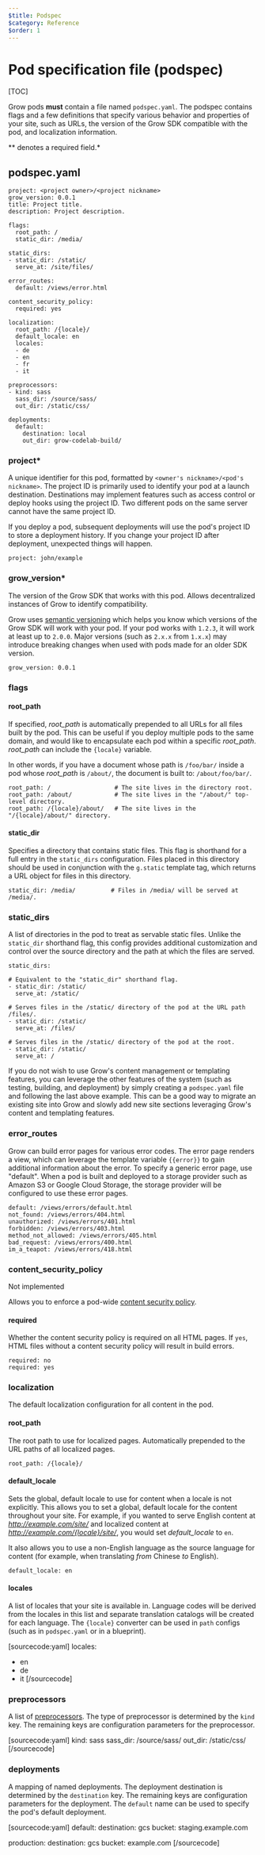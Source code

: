 ```yaml
---
$title: Podspec
$category: Reference
$order: 1
---
```

# Pod specification file (podspec)

[TOC]

Grow pods __must__ contain a file named `podspec.yaml`. The podspec contains flags and a few definitions that specify various behavior and properties of your site, such as URLs, the version of the Grow SDK compatible with the pod, and localization information.

** denotes a required field.*

## podspec.yaml

    project: <project owner>/<project nickname>
    grow_version: 0.0.1
    title: Project title.
    description: Project description.

    flags:
      root_path: /
      static_dir: /media/

    static_dirs:
    - static_dir: /static/
      serve_at: /site/files/

    error_routes:
      default: /views/error.html

    content_security_policy:
      required: yes

    localization:
      root_path: /{locale}/
      default_locale: en
      locales:
      - de
      - en
      - fr
      - it

    preprocessors:
    - kind: sass
      sass_dir: /source/sass/
      out_dir: /static/css/

    deployments:
      default:
        destination: local
        out_dir: grow-codelab-build/

### project*

A unique identifier for this pod, formatted by `<owner's nickname>/<pod's nickname>`. The project ID is primarily used to identify your pod at a launch destination. Destinations may implement features such as access control or deploy hooks using the project ID. Two different pods on the same server cannot have the same project ID.

If you deploy a pod, subsequent deployments will use the pod's project ID to store a deployment history. If you change your project ID after deployment, unexpected things will happen.

    project: john/example

### grow_version*

The version of the Grow SDK that works with this pod. Allows decentralized instances of Grow to identify compatibility.

Grow uses [semantic versioning](http://semver.org/) which helps you know which versions of the Grow SDK will work with your pod. If your pod works with `1.2.3`, it will work at least up to `2.0.0`. Major versions (such as `2.x.x` from `1.x.x`) may introduce breaking changes when used with pods made for an older SDK version.

    grow_version: 0.0.1

### flags

#### root_path

If specified, *root_path* is automatically prepended to all URLs for all files built by the pod. This can be useful if you deploy multiple pods to the same domain, and would like to encapsulate each pod within a specific *root_path*. *root_path* can include the `{locale}` variable.

In other words, if you have a document whose path is `/foo/bar/` inside a pod whose *root_path* is `/about/`, the document is built to: `/about/foo/bar/`.

    root_path: /                  # The site lives in the directory root.
    root_path: /about/            # The site lives in the "/about/" top-level directory.
    root_path: /{locale}/about/   # The site lives in the "/{locale}/about/" directory.

#### static_dir

Specifies a directory that contains static files. This flag is shorthand for a full entry in the `static_dirs` configuration. Files placed in this directory should be used in conjunction with the `g.static` template tag, which returns a URL object for files in this directory.

    static_dir: /media/          # Files in /media/ will be served at /media/.

### static_dirs

A list of directories in the pod to treat as servable static files. Unlike the `static_dir` shorthand flag, this config provides additional customization and control over the source directory and the path at which the files are served.

    static_dirs:

    # Equivalent to the "static_dir" shorthand flag.
    - static_dir: /static/
      serve_at: /static/

    # Serves files in the /static/ directory of the pod at the URL path /files/.
    - static_dir: /static/
      serve_at: /files/

    # Serves files in the /static/ directory of the pod at the root.
    - static_dir: /static/
      serve_at: /

If you do not wish to use Grow's content management or templating features, you can leverage the other features of the system (such as testing, building, and deployment) by simply creating a `podspec.yaml` file and following the last above example. This can be a good way to migrate an existing site into Grow and slowly add new site sections leveraging Grow's content and templating features.

### error_routes

Grow can build error pages for various error codes. The error page renders a view, which can leverage the template variable `{{error}}` to gain additional information about the error. To specify a generic error page, use "default". When a pod is built and deployed to a storage provider such as Amazon S3 or Google Cloud Storage, the storage provider will be configured to use these error pages.

    default: /views/errors/default.html
    not_found: /views/errors/404.html
    unauthorized: /views/errors/401.html
    forbidden: /views/errors/403.html
    method_not_allowed: /views/errors/405.html
    bad_request: /views/errors/400.html
    im_a_teapot: /views/errors/418.html

### content_security_policy

<div class="badge badge-not-implemented">Not implemented</div>

Allows you to enforce a pod-wide [content security policy](http://www.html5rocks.com/en/tutorials/security/content-security-policy/).

#### required

Whether the content security policy is required on all HTML pages. If `yes`, HTML files without a content security policy will result in build errors.

    required: no
    required: yes

### localization

The default localization configuration for all content in the pod.

#### root_path

The root path to use for localized pages. Automatically prepended to the URL paths of all localized pages.

    root_path: /{locale}/

#### default_locale

Sets the global, default locale to use for content when a locale is not explicitly. This allows you to set a global, default locale for the content throughout your site. For example, if you wanted to serve English content at *http://example.com/site/* and localized content at *http://example.com/{locale}/site/*, you would set *default_locale* to `en`.

It also allows you to use a non-English language as the source language for content (for example, when translating *from* Chinese *to* English).

    default_locale: en

#### locales

A list of locales that your site is available in. Language codes will be derived from the locales in this list and separate translation catalogs will be created for each language. The `{locale}` converter can be used in `path` configs (such as in `podspec.yaml` or in a blueprint).

[sourcecode:yaml]
locales:
- en
- de
- it
[/sourcecode]

### preprocessors

A list of [preprocessors]([url('/content/docs/preprocessors.md')]). The type of preprocessor is determined by the `kind` key. The remaining keys are configuration parameters for the preprocessor.

[sourcecode:yaml]
kind: sass
sass_dir: /source/sass/
out_dir: /static/css/
[/sourcecode]

### deployments

A mapping of named deployments. The deployment destination is determined by the `destination` key. The remaining keys are configuration parameters for the deployment. The `default` name can be used to specify the pod's default deployment.

[sourcecode:yaml]
default:
  destination: gcs
  bucket: staging.example.com

production:
  destination: gcs
  bucket: example.com
[/sourcecode]
